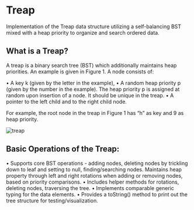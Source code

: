 # Treap
Implementation of the Treap data structure utilizing a self-balancing BST mixed with a heap priority to organize and search ordered data. 

## What is a Treap? 
A treap is a binary search tree (BST) which additionally maintains heap priorities. An example is given in Figure 1. A node consists of:

• A key k (given by the letter in the example),
• A random heap priority p (given by the number in the example). The heap priority p
is assigned at random upon insertion of a node. It should be unique in the treap.
• A pointer to the left child and to the right child node.

For example, the root node in the treap in Figure 1 has “h” as key and 9 as heap priority.

![treap](https://github.com/trolex213/treap/assets/65372052/cb560301-00e8-4419-ba0c-4f1512934976)


## Basic Operations of the Treap:
• Supports core BST operations - adding nodes, deleting nodes by trickling down to leaf and setting to null, finding/searching nodes.
Maintains heap property through left and right rotations when adding or removing nodes, based on priority comparisons.
• Includes helper methods for rotations, deleting nodes, traversing the tree.
• Implements comparable generic typing for the data elements.
• Provides a toString() method to print out the tree structure for testing/visualization.
